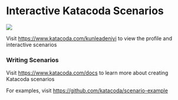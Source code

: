 # Interactive Katacoda Scenarios

[![](http://shields.katacoda.com/katacoda/kunleadeniyi/count.svg)](https://www.katacoda.com/kunleadeniyi "Get your profile on Katacoda.com")

Visit https://www.katacoda.com/kunleadeniyi to view the profile and interactive scenarios

### Writing Scenarios
Visit https://www.katacoda.com/docs to learn more about creating Katacoda scenarios

For examples, visit https://github.com/katacoda/scenario-example
